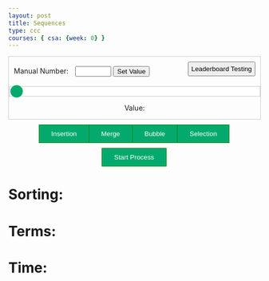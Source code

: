 ```yaml
---
layout: post
title: Sequences
type: ccc
courses: { csa: {week: 0} }
---
```


<style>
.slidecontainer {
  width: 100%;
}

.slider {
  -webkit-appearance: none;
  width: 100%;
  height: 15px;
  border-radius: 5px;
  background: white;
  outline: none;
  opacity: 1;
  -webkit-transition: .2s;
  transition: opacity .2s;
}

.slider:hover {
  opacity: 1;
}

.slider::-webkit-slider-thumb {
  -webkit-appearance: none;
  appearance: none;
  width: 25px;
  height: 25px;
  border-radius: 50%;
  background: #04AA6D;
  cursor: pointer;
}

.slider::-moz-range-thumb {
  width: 25px;
  height: 25px;
  border-radius: 50%;
  background: #04AA6D;
  cursor: pointer;
}

#manualValue {
    color: black;
}

.btn-group button {
  background-color: #04AA6D; /* Green background */
  border: 1px solid green; /* Green border */
  color: white; /* White text */
  padding: 10px 24px; /* Some padding */
  cursor: pointer; /* Pointer/hand icon */
  float: left; /* Float the buttons side by side */
}

.btn-group button:not(:last-child) {
  border-right: none; /* Prevent double borders */
}

/* Clear floats (clearfix hack) */
.btn-group:after {
  content: "";
  clear: both;
  display: table;
}

/* Add a background color on hover */
.btn-group button:hover {
  background-color: #3e8e41;
}


.btn-group {
  display: flex;
  justify-content: center;
  align-items: center;
  padding-top: 10px;
}

#leaderButton {
  padding: 5px;
  margin-bottom: 10px;
}

.timeDiv {
  display: flex;
  justify-content: center;
  align-items: center;
  padding-top: 10px;
}

.manual-container {
  display: flex;
  justify-content: space-between;
  align-items: center;
  margin: 10px;
}

.manual-container label {
  margin-right: 10px;
}

.slider-container {
  display: flex;
  justify-content: center;
  align-items: center;
  border: 1px solid #ccc;
}

.slidecontainer {
    border: 1px solid #ccc;
    justify-content: center;
    text-align: center;
}
</style>

<div class="slidecontainer">
  <div class="manual-container">
    <!-- Manual Value -->
    <div>
      <label for="manualValue">Manual Number:</label>
      <input type="number" id="manualValue" min="100" max="1000">
      <button onclick="setManualValue()">Set Value</button>
    </div>
    <!-- Leaderboard -->
    <button id="leaderButton" onclick="leaderboardPlay()">Leaderboard Testing</button>
  </div>
  <div class="slider-container">
    <!-- Slider -->
    <input type="range" min="100" max="10000  " value="100" class="slider" id="inputRange">
  </div>
  <!-- Value -->
  <p>Value: <span id="shownNumber"></span></p>
</div>

<div id="sorts" class="btn-group">
  <button id="Insertion">Insertion</button>
  <button id="Merge">Merge</button>
  <button id="Bubble">Bubble</button>
  <button id="Selection">Selection</button>
</div>

<div class="btn-group">
  <button onclick="main()">Start Process</button>
</div>


<div class="result div">
  <h1 id="sortingTEXT">Sorting:</h1>
  <h1 id="termTEXT">Terms:</h1>
  <h1 id="timerTEXT">Time:</h1>
</div>
<script src="{{site.baseurl}}/assets/js/sequences.js"></script>
